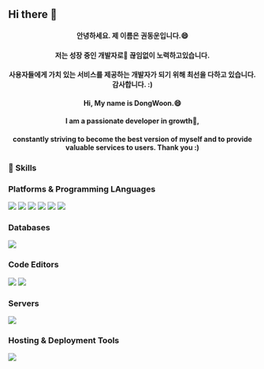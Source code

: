 ## Hi there 👋
<h4 align="center"> 안녕하세요. 제 이름은 권동운입니다.😄  </h4>
<h4 align="center"> 저는 성장 중인 개발자로🌱 끊임없이 노력하고있습니다.</h4>
<h4 align="center"> 사용자들에게 가치 있는 서비스를 제공하는 개발자가 되기 위해 최선을 다하고 있습니다. 감사합니다. :) </h4>
<h4 align="center"> Hi, My name is DongWoon.😄 </h4>
<h4 align="center"> I am a passionate developer in growth🌱,</h4>
<h4 align="center">constantly striving to become the best version of myself and to provide valuable services to users. Thank you :)</h4>

<!--
**KwonDongWoon/KwonDongWoon** is a ✨ _special_ ✨ repository because its `README.md` (this file) appears on your GitHub profile.

Here are some ideas to get you started:

- 🔭 I’m currently working on ...
- 🌱 I’m currently learning ...
- 👯 I’m looking to collaborate on ...
- 🤔 I’m looking for help with ...
- 💬 Ask me about ...
- 📫 How to reach me: ...
- 😄 Pronouns: ...
- ⚡ Fun fact: ...
-->

### 💪 Skills

### Platforms & Programming LAnguages
<p>
  <img src="https://img.shields.io/badge/Java-007396?style=flat-square&logo=Java&logoColor=white"/>
  <img src="https://img.shields.io/badge/TypeScript-3178C6?style=flat-square&logo=TypeScript&logoColor=white"/>
  <img src="https://img.shields.io/badge/JavaScript-F7DF1E?style=flat-square&logo=javascript&logoColor=black"/>
  <img src="https://img.shields.io/badge/Spring-6DB33F?style=for-the-badge&logo=Spring&logoColor=white">
  <img src="https://img.shields.io/badge/Node.js-339933?style=for-the-badge&logo=Node.js&logoColor=white">
  <img src="https://img.shields.io/badge/Vue.js-4FC08D?style=flat-square&logo=Vue.js&logoColor=white"/>
</p>

### Databases
<p>
  <img src="https://img.shields.io/badge/MySQL-4479A1?style=for-the-badge&logo=MySQL&logoColor=white">
</p>

### Code Editors
<p>
  <img src="https://img.shields.io/badge/Atom-66595C?style=flat-square&logo=Atom&logoColor=white"/>
  <img src="https://img.shields.io/badge/Visual Studio Code-007ACC?style=flat-square&logo=Visual Studio Code&logoColor=white"/>
</p>

### Servers
<p>
  <img src="https://img.shields.io/badge/Apache Tomcat-F8DC75?style=flat-square&logo=apachetomcat&logoColor=black"/>
</p>

### Hosting & Deployment Tools
<p>
  <img src="https://img.shields.io/badge/Netlify-00C7B7?style=for-the-badge&logo=netlify&logoColor=white">
</p>
